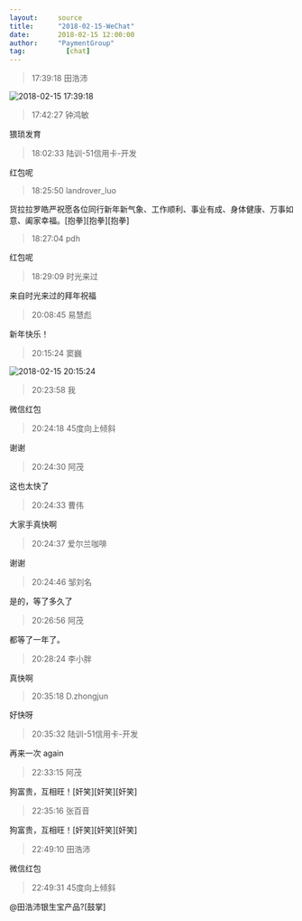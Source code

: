 ```yaml
---
layout:     source 
title:      "2018-02-15-WeChat"
date:       2018-02-15 12:00:00
author:     "PaymentGroup"
tag:		  [chat]
---
```

> 17:39:18  田浩沛  
   
![2018-02-15 17:39:18](http://static.cocolian.org/img/20180215_173918.png) 
   
> 17:42:27  钟鸿敏  
   
猥琐发育  
   
> 18:02:33  陆训-51信用卡-开发  
   
红包呢  
   
> 18:25:50  landrover_luo  
   
货拉拉罗皓严祝愿各位同行新年新气象、工作顺利、事业有成、身体健康、万事如意、阖家幸福。[抱拳][抱拳][抱拳]  
   
> 18:27:04  pdh  
   
红包呢  
   
> 18:29:09  时光来过  
   
来自时光来过的拜年祝福  
   
> 20:08:45  易慧彪  
   
新年快乐！  
   
> 20:15:24  窦巍  
   
![2018-02-15 20:15:24](http://static.cocolian.org/img/20180215_201524.png) 
   
> 20:23:58  我  
   
微信红包  
   
> 20:24:18  45度向上倾斜  
   
谢谢  
   
> 20:24:30  阿茂  
   
这也太快了  
   
> 20:24:33  曹伟  
   
大家手真快啊  
   
> 20:24:37  爱尔兰咖啡  
   
谢谢  
   
> 20:24:46  邹刘名  
   
是的，等了多久了  
   
> 20:26:56  阿茂  
   
都等了一年了。  
   
> 20:28:24  李小胖  
   
真快啊  
   
> 20:35:18  D.zhongjun  
   
好快呀  
   
> 20:35:32  陆训-51信用卡-开发  
   
再来一次 again  
   
> 22:33:15  阿茂  
   
狗富贵，互相旺！[奸笑][奸笑][奸笑]  
   
> 22:35:16  张百音  
   
狗富贵，互相旺！[奸笑][奸笑][奸笑]  
   
> 22:49:10  田浩沛  
   
微信红包  
   
> 22:49:31  45度向上倾斜  
   
@田浩沛银生宝产品?[鼓掌]  
   
